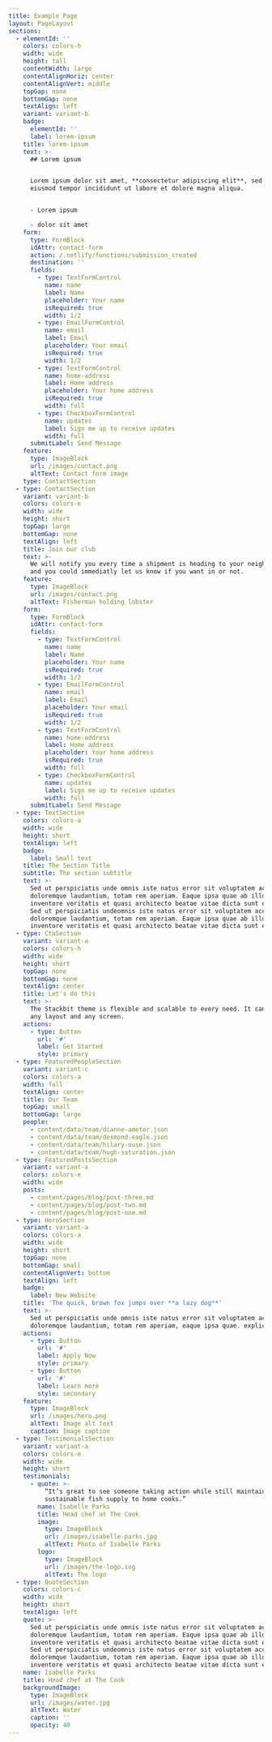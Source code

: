 ```yaml
---
title: Example Page
layout: PageLayout
sections:
  - elementId: ''
    colors: colors-h
    width: wide
    height: tall
    contentWidth: large
    contentAlignHoriz: center
    contentAlignVert: middle
    topGap: none
    bottomGap: none
    textAlign: left
    variant: variant-b
    badge:
      elementId: ''
      label: lorem-ipsum
    title: lorem-ipsum
    text: >-
      ## Lorem ipsum


      Lorem ipsum dolor sit amet, **consectetur adipiscing elit**, sed do
      eiusmod tempor incididunt ut labore et dolore magna aliqua.


      - Lorem ipsum

      - dolor sit amet
    form:
      type: FormBlock
      idAttr: contact-form
      action: /.netlify/functions/submission_created
      destination: ''
      fields:
        - type: TextFormControl
          name: name
          label: Name
          placeholder: Your name
          isRequired: true
          width: 1/2
        - type: EmailFormControl
          name: email
          label: Email
          placeholder: Your email
          isRequired: true
          width: 1/2
        - type: TextFormControl
          name: home-address
          label: Home address
          placeholder: Your home address
          isRequired: true
          width: full
        - type: CheckboxFormControl
          name: updates
          label: Sign me up to receive updates
          width: full
      submitLabel: Send Message
    feature:
      type: ImageBlock
      url: /images/contact.png
      altText: Contact form image
    type: ContactSection
  - type: ContactSection
    variant: variant-b
    colors: colors-e
    width: wide
    height: short
    topGap: large
    bottomGap: none
    textAlign: left
    title: Join our club
    text: >-
      We will notify you every time a shipment is heading to your neighborhood,
      and you could immediatly let us know if you want in or not.
    feature:
      type: ImageBlock
      url: /images/contact.png
      altText: Fisherman holding lobster
    form:
      type: FormBlock
      idAttr: contact-form
      fields:
        - type: TextFormControl
          name: name
          label: Name
          placeholder: Your name
          isRequired: true
          width: 1/2
        - type: EmailFormControl
          name: email
          label: Email
          placeholder: Your email
          isRequired: true
          width: 1/2
        - type: TextFormControl
          name: home-address
          label: Home address
          placeholder: Your home address
          isRequired: true
          width: full
        - type: CheckboxFormControl
          name: updates
          label: Sign me up to receive updates
          width: full
      submitLabel: Send Message
  - type: TextSection
    colors: colors-a
    width: wide
    height: short
    textAlign: left
    badge:
      label: Small text
    title: The Section Title
    subtitle: The section subtitle
    text: >-
      Sed ut perspiciatis unde omnis iste natus error sit voluptatem accusantium
      doloremque laudantium, totam rem aperiam. Eaque ipsa quae ab illo
      inventore veritatis et quasi architecto beatae vitae dicta sunt explicabo.
      Sed ut perspiciatis undeomnis iste natus error sit voluptatem accusantium
      doloremque laudantium, totam rem aperiam. Eaque ipsa quae ab illo
      inventore veritatis et quasi architecto beatae vitae dicta sunt explicabo.
  - type: CtaSection
    variant: variant-a
    colors: colors-h
    width: wide
    height: short
    topGap: none
    bottomGap: none
    textAlign: center
    title: Let's do this
    text: >-
      The Stackbit theme is flexible and scalable to every need. It can manage
      any layout and any screen.
    actions:
      - type: Button
        url: '#'
        label: Get Started
        style: primary
  - type: FeaturedPeopleSection
    variant: variant-c
    colors: colors-a
    width: full
    textAlign: center
    title: Our Team
    topGap: small
    bottomGap: large
    people:
      - content/data/team/dianne-ameter.json
      - content/data/team/desmond-eagle.json
      - content/data/team/hilary-ouse.json
      - content/data/team/hugh-saturation.json
  - type: FeaturedPostsSection
    variant: variant-a
    colors: colors-e
    width: wide
    posts:
      - content/pages/blog/post-three.md
      - content/pages/blog/post-two.md
      - content/pages/blog/post-one.md
  - type: HeroSection
    variant: variant-a
    colors: colors-a
    width: wide
    height: short
    topGap: none
    bottomGap: small
    contentAlignVert: bottom
    textAlign: left
    badge:
      label: New Website
    title: 'The quick, brown fox jumps over **a lazy dog**'
    text: >-
      Sed ut perspiciatis unde omnis iste natus error sit voluptatem accusantium
      doloremque laudantium, totam rem aperiam, eaque ipsa quae. explicabo.
    actions:
      - type: Button
        url: '#'
        label: Apply Now
        style: primary
      - type: Button
        url: '#'
        label: Learn more
        style: secondary
    feature:
      type: ImageBlock
      url: /images/hero.png
      altText: Image alt text
      caption: Image caption
  - type: TestimonialsSection
    variant: variant-a
    colors: colors-e
    width: wide
    height: short
    testimonials:
      - quote: >-
          “It’s great to see someone taking action while still maintaining a
          sustainable fish supply to home cooks.”
        name: Isabelle Parks
        title: Head chef at The Cook
        image:
          type: ImageBlock
          url: /images/isabelle-parks.jpg
          altText: Photo of Isabelle Parks
        logo:
          type: ImageBlock
          url: /images/the-logo.svg
          altText: The logo
  - type: QuoteSection
    colors: colors-c
    width: wide
    height: short
    textAlign: left
    quote: >-
      Sed ut perspiciatis unde omnis iste natus error sit voluptatem accusantium
      doloremque laudantium, totam rem aperiam. Eaque ipsa quae ab illo
      inventore veritatis et quasi architecto beatae vitae dicta sunt explicabo.
      Sed ut perspiciatis undeomnis iste natus error sit voluptatem accusantium
      doloremque laudantium, totam rem aperiam. Eaque ipsa quae ab illo
      inventore veritatis et quasi architecto beatae vitae dicta sunt explicabo.
    name: Isabelle Parks
    title: Head chef at The Cook
    backgroundImage:
      type: ImageBlock
      url: /images/water.jpg
      altText: Water
      caption: ''
      opacity: 40
---
```

